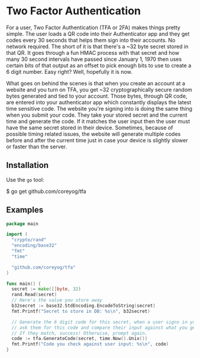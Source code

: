 # Two Factor Authentication
For a user, Two Factor Authentication (TFA or 2FA) makes things pretty simple. The user loads a QR code into their Authenticator app and they get codes every 30 seconds that helps them sign into their accounts. No network required. The short of it is that there's a ~32 byte secret stored in that QR. It goes through a fun HMAC process with that secret and how many 30 second intervals have passed since January 1, 1970 then uses certain bits of that output as an offset to pick enough bits to use to create a 6 digit number. Easy right? Well, hopefully it is now.

What goes on behind the scenes is that when you create an account at a website and you turn on TFA, you get ~32 cryptographically secure random bytes generated and tied to your account. Those bytes, through QR code, are entered into your authenticator app which constantly displays the latest time sensitive code. The website you're signing into is doing the same thing when you submit your code. They take your stored secret and the current time and generate the code. If it matches the user input then the user must have the same secret stored in their device. Sometimes, because of possible timing related issues, the website will generate multiple codes before and after the current time just in case your device is slightly slower or faster than the server.

## Installation
Use the `go` tool:

  $ go get github.com/coreyog/tfa

## Examples
```go
package main

import (
  "crypto/rand"
  "encoding/base32"
  "fmt"
  "time"

  "github.com/coreyog/tfa"
)

func main() {
  secret := make([]byte, 32)
  rand.Read(secret)
  // Here's the value you store away
  b32secret := base32.StdEncoding.EncodeToString(secret)
  fmt.Printf("Secret to store in DB: %s\n", b32secret)

  // Generate the 6 digit code for this secret, when a user signs in you'll
  // ask them for this code and compare their input against what you generate.
  // If they match, success! Otherwise, prompt again.
  code := tfa.GenerateCode(secret, time.Now().Unix())
  fmt.Printf("Code you check against user input: %s\n", code)
}
```